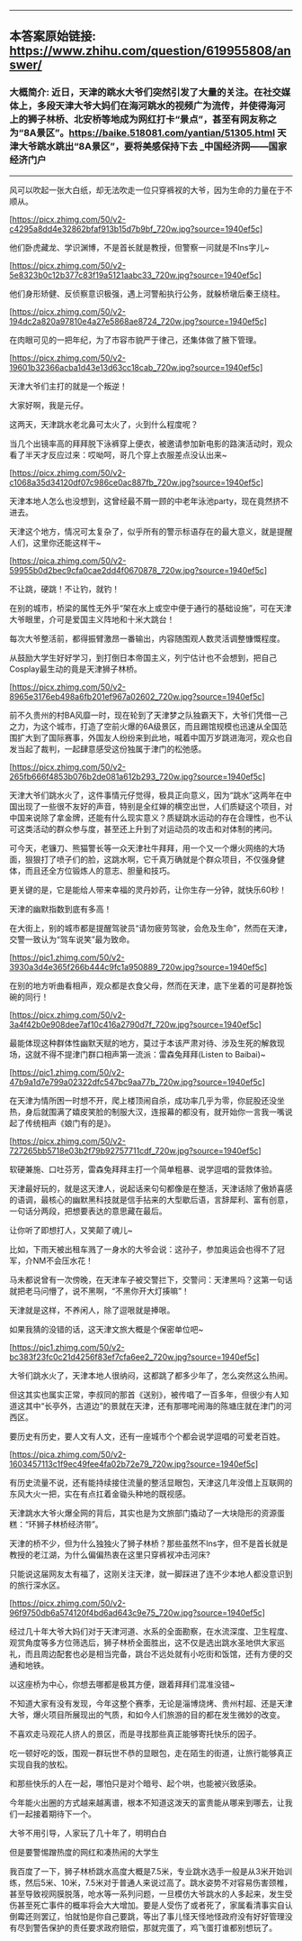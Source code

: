 ----------------------------------------
## 本答案原始链接: https://www.zhihu.com/question/619955808/answer/
### 大概简介: 近日，天津的跳水大爷们突然引发了大量的关注。在社交媒体上，多段天津大爷大妈们在海河跳水的视频广为流传，并使得海河上的狮子林桥、北安桥等地成为网红打卡“景点”，甚至有网友称之为“8A景区”。https://baike.518081.com/yantian/51305.html 天津大爷跳水跳出“8A景区”，要将美感保持下去 _中国经济网――国家经济门户
----------------------------------------
风可以吹起一张大白纸，却无法吹走一位只穿裤衩的大爷，因为生命的力量在于不顺从。




[https://picx.zhimg.com/50/v2-c4295a8dd4e32862bfaf913b15d7b9bf_720w.jpg?source=1940ef5c]




他们卧虎藏龙、学识渊博，不是首长就是教授，但警察一问就是不Ins字儿~




[https://picx.zhimg.com/50/v2-5e8323b0c12b377c83f19a5121aabc33_720w.jpg?source=1940ef5c]




他们身形矫健、反侦察意识极强，遇上河警船执行公务，就躲桥墩后秦王绕柱。




[https://picx.zhimg.com/50/v2-194dc2a820a97810e4a27e5868ae8724_720w.jpg?source=1940ef5c]




在肉眼可见的一把年纪，为了市容市貌严于律己，还集体做了腋下管理。




[https://picx.zhimg.com/50/v2-19601b32366acba1d43e13d63cc18cab_720w.jpg?source=1940ef5c]




天津大爷们主打的就是一个叛逆！

大家好啊，我是元仔。

这两天，天津跳水老北鼻可太火了，火到什么程度呢？

当几个出镜率高的拜拜脱下泳裤穿上便衣，被邀请参加新电影的路演活动时，观众看了半天才反应过来：哎呦呵，哥几个穿上衣服差点没认出来~




[https://picx.zhimg.com/50/v2-c1068a35d34120df07c986ce0ac887fb_720w.jpg?source=1940ef5c]




天津本地人怎么也没想到，这曾经最不屑一顾的中老年泳池party，现在竟然挤不进去。

天津这个地方，情况可太复杂了，似乎所有的警示标语存在的最大意义，就是提醒人们，这里你还能这样干~




[https://pica.zhimg.com/50/v2-59955b0d2bec9cfa0cae2dd4f0670878_720w.jpg?source=1940ef5c]




不让跳，硬跳！不让钓，就钓！

在别的城市，桥梁的属性无外乎“架在水上或空中便于通行的基础设施”，可在天津大爷眼里，介可是爱国主义阵地和十米大跳台！

每次大爷整活前，都得振臂激昂一番输出，内容随围观人数灵活调整慷慨程度。

从鼓励大学生好好学习，到打倒日本帝国主义，列宁估计也不会想到，把自己Cosplay最生动的竟是天津狮子林桥。




[https://picx.zhimg.com/50/v2-8965e3176eb498a6fb201ef967a02602_720w.jpg?source=1940ef5c]




前不久贵州的村BA风靡一时，现在轮到了天津梦之队独霸天下，大爷们凭借一己之力，为这个城市，打造了空前火爆的6A级景区，而且踢馆规模也迅速从全国范围扩大到了国际赛事，外国友人纷纷来到此地，喊着中国万岁跳进海河，观众也自发当起了裁判，一起肆意感受这份独属于津门的松弛感。




[https://picx.zhimg.com/50/v2-265fb666f4853b076b2de081a612b293_720w.jpg?source=1940ef5c]




天津大爷们跳水火了，这件事情元仔觉得，极具正向意义，因为“跳水”这两年在中国出现了一些很不友好的声音，特别是全红婵的横空出世，人们质疑这个项目，对中国来说除了拿金牌，还能有什么现实意义？质疑跳水运动的存在合理性，也不认可这类活动的群众参与度，甚至还上升到了对运动员的攻击和对体制的拷问。

可今天，老镰刀、熊猫警长等一众天津社牛拜拜，用一个又一个爆火网络的大场面，狠狠打了喷子们的脸，这跳水啊，它千真万确就是个群众项目，不仅强身健体，而且还全方位锻炼人的意志、胆量和技巧。

更关键的是，它是能给人带来幸福的灵丹妙药，让你生存一分钟，就快乐60秒！


天津的幽默指数到底有多高！

在大街上，别的城市都是提醒驾驶员“请勿疲劳驾驶，会危及生命”，然而在天津，交警一致认为“驾车说笑”最为致命。




[https://pic1.zhimg.com/50/v2-3930a3d4e365f266b444c9fc1a950889_720w.jpg?source=1940ef5c]




在别的地方听曲看相声，观众都是衣食父母，然而在天津，底下坐着的可是群抢饭碗的同行！




[https://picx.zhimg.com/50/v2-3a4f42b0e908dee7af10c416a2790d7f_720w.jpg?source=1940ef5c]




最能体现这种群体性幽默天赋的地方，莫过于本该严肃对待、涉及生死的解救现场，这就不得不提津门群口相声第一流派：雷森兔拜拜(Listen to Baibai)~




[https://pic1.zhimg.com/50/v2-47b9a1d7e799a02322dfc547bc9aa77b_720w.jpg?source=1940ef5c]




在天津为情所困一时想不开，爬上楼顶闹自杀，成功率几乎为零，你屁股还没坐热，身后就围满了嬉皮笑脸的制服大汉，连报幕的都没有，就开始你一言我一嘴说起了传统相声《娘门有的是》。




[https://picx.zhimg.com/50/v2-727265bb5718e03b2f79b92757711cdf_720w.jpg?source=1940ef5c]




软硬兼施、口吐芬芳，雷森兔拜拜主打一个简单粗暴、说学逗唱的营救体验。

天津最好玩的，就是这天津人，说起话来句句都像是在整活，天津话除了傲娇喜感的语调，最核心的幽默黑科技就是信手拈来的大型歇后语，言辞犀利、富有创意，一句话分两段，把想要表达的意思藏在最后。

让你听了即想打人，又笑颠了魂儿~

比如，下雨天被出租车溅了一身水的大爷会说：这孙子，参加奥运会也得不了冠军，介NM不会压水花！

马未都说曾有一次傍晚，在天津车子被交警拦下，交警问：天津黑吗？这第一句话就把老马问懵了，说不黑啊，“不黑你开大灯揍嘛”！

天津就是这样，不养闲人，除了逗哏就是捧哏。


如果我猜的没错的话，这天津文旅大概是个保密单位吧~




[https://pic1.zhimg.com/50/v2-bc383f23fc0c21d4256f83ef7cfa6ee2_720w.jpg?source=1940ef5c]




大爷们跳水火了，天津本地人很纳闷，这都跳了都多少年了，怎么突然这么热闹。

但这其实也属实正常，李叔同的那首《送别》，被传唱了一百多年，但很少有人知道这其中“长亭外，古道边”的景就在天津，还有那哪咤闹海的陈塘庄就在津门的河西区。

要历史有历史，要人文有人文，还有一座城市个个都会说学逗唱的可爱老百姓。




[https://pica.zhimg.com/50/v2-1603457113c1f9ec49fee4fa02b72e79_720w.jpg?source=1940ef5c]




有历史流量不说，还有能持续接住流量的整活显眼包，天津这几年没借上互联网的东风大火一把，实在有点扛着金锄头种地的既视感。

天津跳水大爷火爆全网的背后，其实也是为文旅部门撬动了一大块隐形的资源蛋糕：“环狮子林桥经济带”。

天津的桥不少，但为什么独独火了狮子林桥？那些虽然不Ins字，但不是首长就是教授的老江湖，为什么偏偏热衷在这里只穿裤衩冲击河床?

只能说这届网友太有福了，这刚关注天津，就一脚踩进了连不少本地人都没意识到的旅行深水区。




[https://picx.zhimg.com/50/v2-96f9750db6a574120f4bd6ad643c9e75_720w.jpg?source=1940ef5c]




经过几十年大爷大妈们对于天津河道、水系的全面勘察，在水流深度、卫生程度、观赏角度等多方位筛选后，狮子林桥全面胜出，这不仅是选出跳水圣地供大家巡礼，而且周边配套也必是相当完备，跳台不远处就有小吃街和饭馆，还有方便的交通和地铁。

以这座桥为中心，你想去哪都是极其方便，跟着拜拜们混准没错~

不知道大家有没有发现，今年这整个赛季，无论是淄博烧烤、贵州村超、还是天津大爷，爆火项目所展现出的气质，和如今人们旅游的目的都在发生微妙的改变。

不喜欢走马观花人挤人的景区，而是寻找那些真正能够寄托快乐的因子。

吃一顿好吃的饭，围观一群玩世不恭的显眼包，走在陌生的街道，让旅行能够真正实现自我的放松。

和那些快乐的人在一起，哪怕只是对个暗号、起个哄，也能被兴致感染。

今年能火出圈的方式越来越离谱，根本不知道这泼天的富贵能从哪来到哪去，让我们一起接着期待下一个。

大爷不用引导，人家玩了几十年了，明明白白

但是要警惕蹭热度的网红和凑热闹的大学生

我百度了一下，狮子林桥跳水高度大概是7.5米，专业跳水选手一般是从3米开始训练，然后5米、10米，7.5米对于普通人来说过高了。跳水姿势不对容易伤害颈椎，甚至导致视网膜脱落，呛水等一系列问题，一旦模仿大爷跳水的人多起来，发生受伤甚至死亡事件的概率将会大大增加。要是人受伤了或者死了，家属看清事实自认倒霉还则罢辽，怕就怕是你自己要跳，等出了事儿怪天怪地怪政府没有好好管理没有尽到警告保护的责任要求政府赔偿，那就完蛋了，鸡飞蛋打谁都别想玩了。